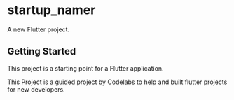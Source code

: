 # startup_namer

A new Flutter project.

## Getting Started

This project is a starting point for a Flutter application.

This Project is a guided project by Codelabs to help and built 
flutter projects for new developers.
